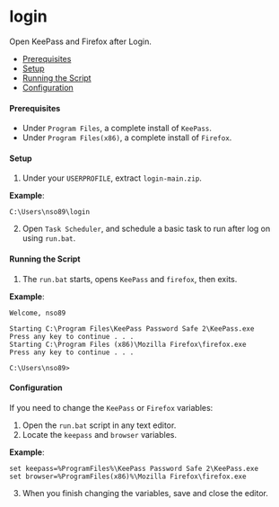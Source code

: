 # login
Open KeePass and Firefox after Login.

* [Prerequisites](#prerequisites)
* [Setup](#setup)
* [Running the Script](#running-the-script)
* [Configuration](#configuration)

#### <a name="prerequisites"></a>Prerequisites
* Under `Program Files`, a complete install of `KeePass`.
* Under `Program Files(x86)`, a complete install of `Firefox`.

#### <a name="setup"></a>Setup
1. Under your `USERPROFILE`, extract `login-main.zip`.

**Example**:
```batch
C:\Users\nso89\login
```
2. Open `Task Scheduler`, and schedule a basic task to run after log on using `run.bat`.

#### <a name="running-the-script"></a>Running the Script
1. The `run.bat` starts, opens `KeePass` and `firefox`, then exits.

**Example**:
```batch
Welcome, nso89

Starting C:\Program Files\KeePass Password Safe 2\KeePass.exe
Press any key to continue . . .
Starting C:\Program Files (x86)\Mozilla Firefox\firefox.exe
Press any key to continue . . .

C:\Users\nso89>
```
#### <a name="configuration"></a>Configuration
If you need to change the `KeePass` or `Firefox` variables:

1. Open the `run.bat` script in any text editor.
2. Locate the `keepass` and `browser` variables.

**Example**:
```batch
set keepass=%ProgramFiles%\KeePass Password Safe 2\KeePass.exe
set browser=%ProgramFiles(x86)%\Mozilla Firefox\firefox.exe
```
3. When you finish changing the variables, save and close the editor.
